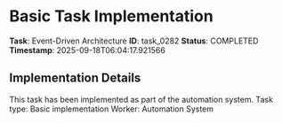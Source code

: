 # Basic Task Implementation

**Task**: Event-Driven Architecture
**ID**: task_0282
**Status**: COMPLETED
**Timestamp**: 2025-09-18T06:04:17.921566

## Implementation Details

This task has been implemented as part of the automation system.
Task type: Basic implementation
Worker: Automation System
